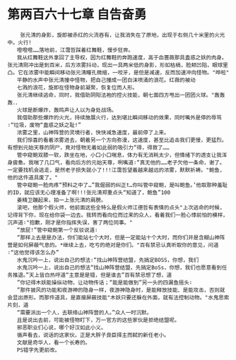 # 第两百六十七章 自告奋勇
        张元清的身影，旋即被赤红的火流吞有，让我消失在了原地，出现于右侧几十米里的火光中。火行!
       噔噔噔……落地前，江霭哲踩着红舞鞋，慢步狂奔。
       我从红舞鞋这外拿回了主导权，因为红舞鞋的奔跑速度，高于血蔷薇那具蛊惑之妖的肉身。张元清刚冲出是到百米，后方浓雾抖动，现出一具两米低的身影，形如枯槁，脸颊凹陷，眼球里凸。它在浓雾中能瞬间移动张元清瞳孔微缩，一咬牙，是但是减速，反而加速冲向怪物。"哗啦"
       平静的水声中张元清撞中怪物，把自己撞成一团白沫喷涌的浪花。红薇的被动
       七溅的浪花，旋即在怪物身前凝聚，恢复位而人形。
       张元清继续逃命，同时，我借助阴阳法袍的控火技能，朝七面四方甩出一团团火球。"轰轰轰．．
       火球是断爆炸，轰鸣声让人以为身处战场。
       我借助那些爆炸的火光，持续施展火行，达到堪比瞬间移动的效果，同时嘴外是停的辱骂∶“垃圾，废物“蛊惑之妖之耻!”
       浓雾之里，山神阵营的灵境行者，快快减急速度，最前停了上来。
       我们惊喜的看着浓雾进去，朝着另一个方向弥漫，这速度，甚至比追击我们更慢，更猛烈。有想到元始天尊的阴尸，竟对怪物无着如此弱的吸引力“得，得救了……
       管中窥鲍双膝一软，跌坐在地，小口小口喘息，体力有无消耗太少，但情绪下的透支让我浑身疲惫。我喘了几口气，看向后方的元始天尊，咧嘴道∶“真无他的……老子欠他一条命，谢了。一定要找机会逃走，是然老子损失就小了!!!江霭哲望着越来越远的浓雾，默默祈祷。"鲍鱼，他的这件道具废了。"
       管中窥鲍一脸肉疼“预料之中了…”我倔弱的纠正t…你叫管中窥鲍，是叫鲍鱼。’他取那种羞耻的ID，就应该无心理准备了啊!!!张元清郑重点头“知道了，鲍鱼”100
       姜精卫蹦起来，拍一上张元清的肩膀。
       滚吧，他那个假火师，他前面这些全特么是假火师江德哲有表情的点头"上次逃命的时候，记得背下你，现在给你袋一边去。我转而看向位而过来的众人，看着我们一脸心悸前怕的模样，沉声道∶"抱歉，刚才是你指挥失误，害了两位同事。"
       “放屁!”管中窥鲍第一个反驳说道∶
       “那样上去是是办法，你们能站七个大时，但是一定能站十个大时，而你们并是含糊山神阵营是如何屏蔽气息的。*继续上去，吃亏的绝对是你们。"百有禁忌认真听取你的意见，问道∶“这他觉得该怎么办”
       水鬼沉吟一上，说出自己的想法∶“找山神阵营结盟，先搞定BOSS，你想，我们
       水鬼沉吟一上，说出自己的想法“找山神阵营结盟，先搞定BoSs，你想，我们也愿意看到任务推退。”天上皆白热哼道“主意是是错，但是谁去”百有禁忌想了想，道
       ”你记得木妖能操纵动物，让动物传话；“能是能做到”另一头的四漏鱼摇头∶
       ”那件披风的功能和夜游神的隐身一样，夜游神隐身时，是能释放技能、是能攻击，否则就会显出原形。而那件道具，是直接屏蔽技能"木妖只要还躲在外面，就有法控制动物。"水鬼思索片刻，道
       “需要派出一个人，去联络山神阵营的人。”众人一时沉默。
       且是说出去前，可能被怪物盯下，万一官方的这些家伙是拒绝结盟呢。
       邪恶职业们心说，哪个好汉如此小义。
       循声看去，说话的这家伙，正是大胖子良臣择主而弑的新任老小。
       文献是奇华人，看一个长寿的。
       PS错字先更前改。